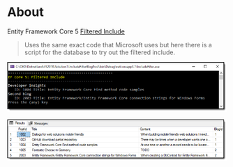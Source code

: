 ﻿# About

Entity Framework Core 5 [Filtered Include](https://docs.microsoft.com/en-us/ef/core/what-is-new/ef-core-5.0/whatsnew#filtered-include)

> Uses the same exact code that Microsoft uses but here there is a script for the database to try out the filtered include.

![screen1](../assets/includeFilterBlog.png)

![screen2](../assets/includeFilterBlogData.png)

